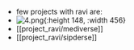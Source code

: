 - few projects with ravi are:
- ![4.png](../assets/4_1676010384292_0.png){:height 148, :width 456}
- [[project_ravi/mediverse]]
- [[project_ravi/sipderse]]